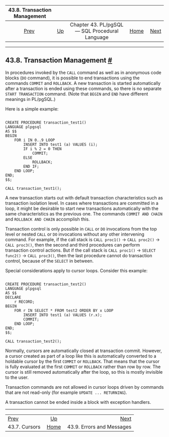 <!--?xml version="1.0" encoding="UTF-8" standalone="no"?-->

|          43.8. Transaction Management         |                                                                     |                                                |                                                       |                                                                       |
| :-------------------------------------------: | :------------------------------------------------------------------ | :--------------------------------------------: | ----------------------------------------------------: | --------------------------------------------------------------------: |
| [Prev](plpgsql-cursors.html "43.7. Cursors")  | [Up](plpgsql.html "Chapter 43. PL/pgSQL — SQL Procedural Language") | Chapter 43. PL/pgSQL — SQL Procedural Language | [Home](index.html "PostgreSQL 17devel Documentation") |  [Next](plpgsql-errors-and-messages.html "43.9. Errors and Messages") |

***

## 43.8. Transaction Management [#](#PLPGSQL-TRANSACTIONS)

In procedures invoked by the `CALL` command as well as in anonymous code blocks (`DO` command), it is possible to end transactions using the commands `COMMIT` and `ROLLBACK`. A new transaction is started automatically after a transaction is ended using these commands, so there is no separate `START TRANSACTION` command. (Note that `BEGIN` and `END` have different meanings in PL/pgSQL.)

Here is a simple example:

```

CREATE PROCEDURE transaction_test1()
LANGUAGE plpgsql
AS $$
BEGIN
    FOR i IN 0..9 LOOP
        INSERT INTO test1 (a) VALUES (i);
        IF i % 2 = 0 THEN
            COMMIT;
        ELSE
            ROLLBACK;
        END IF;
    END LOOP;
END;
$$;

CALL transaction_test1();
```

A new transaction starts out with default transaction characteristics such as transaction isolation level. In cases where transactions are committed in a loop, it might be desirable to start new transactions automatically with the same characteristics as the previous one. The commands `COMMIT AND CHAIN` and `ROLLBACK AND CHAIN` accomplish this.

Transaction control is only possible in `CALL` or `DO` invocations from the top level or nested `CALL` or `DO` invocations without any other intervening command. For example, if the call stack is `CALL proc1()` → `CALL proc2()` → `CALL proc3()`, then the second and third procedures can perform transaction control actions. But if the call stack is `CALL proc1()` → `SELECT func2()` → `CALL proc3()`, then the last procedure cannot do transaction control, because of the `SELECT` in between.

Special considerations apply to cursor loops. Consider this example:

```

CREATE PROCEDURE transaction_test2()
LANGUAGE plpgsql
AS $$
DECLARE
    r RECORD;
BEGIN
    FOR r IN SELECT * FROM test2 ORDER BY x LOOP
        INSERT INTO test1 (a) VALUES (r.x);
        COMMIT;
    END LOOP;
END;
$$;

CALL transaction_test2();
```

Normally, cursors are automatically closed at transaction commit. However, a cursor created as part of a loop like this is automatically converted to a holdable cursor by the first `COMMIT` or `ROLLBACK`. That means that the cursor is fully evaluated at the first `COMMIT` or `ROLLBACK` rather than row by row. The cursor is still removed automatically after the loop, so this is mostly invisible to the user.

Transaction commands are not allowed in cursor loops driven by commands that are not read-only (for example `UPDATE ... RETURNING`).

A transaction cannot be ended inside a block with exception handlers.

***

|                                               |                                                                     |                                                                       |
| :-------------------------------------------- | :-----------------------------------------------------------------: | --------------------------------------------------------------------: |
| [Prev](plpgsql-cursors.html "43.7. Cursors")  | [Up](plpgsql.html "Chapter 43. PL/pgSQL — SQL Procedural Language") |  [Next](plpgsql-errors-and-messages.html "43.9. Errors and Messages") |
| 43.7. Cursors                                 |        [Home](index.html "PostgreSQL 17devel Documentation")        |                                             43.9. Errors and Messages |
